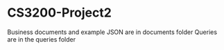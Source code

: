 # CS3200-Project2
Business documents and example JSON are in documents folder
Queries are in the queries folder